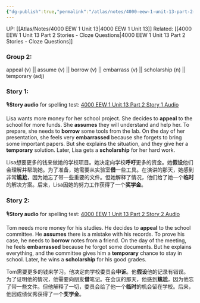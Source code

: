 ```yaml
---
{"dg-publish":true,"permalink":"/atlas/notes/4000-eew-1-unit-13-part-2-stories/"}
---
```


UP: [[Atlas/Notes/4000 EEW 1 Unit 13\|4000 EEW 1 Unit 13]]
Related: [[4000 EEW 1 Unit 13 Part 2 Stories - Cloze Questions\|4000 EEW 1 Unit 13 Part 2 Stories - Cloze Questions]]

### Group 2:
 appeal (v) || assume (v) || borrow (v) || embarrass (v) || scholarship (n)  || temporary (adj)

### Story 1:
🎙️**Story audio** for spelling test: [4000 EEW 1 Unit 13 Part 2 Story 1 Audio](https://drive.google.com/file/d/1N8yfKPd5gqUNOCPKvXHiavnuEKfzdNs5/view?usp=drive_link)

Lisa wants more money for her school project. She decides to **appeal** to the school for more funds. She **assumes** they will understand and help her. To prepare, she needs to **borrow** some tools from the lab. On the day of her presentation, she feels very **embarrassed** because she forgets to bring some important papers. But she explains the situation, and they give her a **temporary** solution. Later, Lisa gets a **scholarship** for her hard work.

Lisa想要更多的钱来做她的学校项目。她决定向学校**呼吁**更多的资金。她**假设**他们会理解并帮助她。为了准备，她需要从实验室**借**一些工具。在演讲的那天，她感到非常**尴尬**，因为她忘了带一些重要的文件。但她解释了情况，他们给了她一个**临时**的解决方案。后来，Lisa因她的努力工作获得了一个**奖学金**。

### Story 2:
🎙️**Story audio** for spelling test: [4000 EEW 1 Unit 13 Part 2 Story 2 Audio](https://drive.google.com/file/d/13Y6ILPRMbi6vtvOOOg0Mpg_rhIlzz3SL/view?usp=drive_link)

Tom needs more money for his studies. He decides to **appeal** to the school committee. He **assumes** there is a mistake with his records. To prove his case, he needs to **borrow** notes from a friend. On the day of the meeting, he feels **embarrassed** because he forgot some documents. But he explains everything, and the committee gives him a **temporary** chance to stay in school. Later, he wins a **scholarship** for his good grades.

Tom需要更多的钱来学习。他决定向学校委员会**申诉**。他**假设**他的记录有错误。为了证明他的情况，他需要向朋友**借**笔记。在会议的那天，他感到**尴尬**，因为他忘了带一些文件。但他解释了一切，委员会给了他一个**临时**的机会留在学校。后来，他因成绩优秀获得了一个**奖学金**。